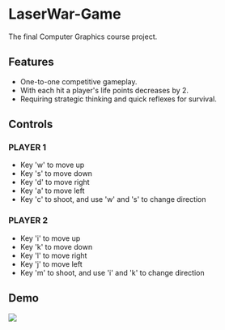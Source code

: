 # LaserWar-Game
The final Computer Graphics course project.

## Features
- One-to-one competitive gameplay.
- With each hit a player's life points decreases by 2.
- Requiring strategic thinking and quick reflexes for survival.

## Controls
### PLAYER 1
- Key 'w' to move up
- Key 's' to move down
- Key 'd' to move right
- Key 'a' to move left
- Key 'c' to shoot, and use 'w' and 's' to change direction

### PLAYER 2
- Key 'i' to move up
- Key 'k' to move down
- Key 'l' to move right
- Key 'j' to move left
- Key 'm' to shoot, and use 'i' and 'k' to change direction


## Demo 
![](https://github.com/tasbeehismail/LaserWar-Game/blob/main/DemoLaserWarGame.gif)

